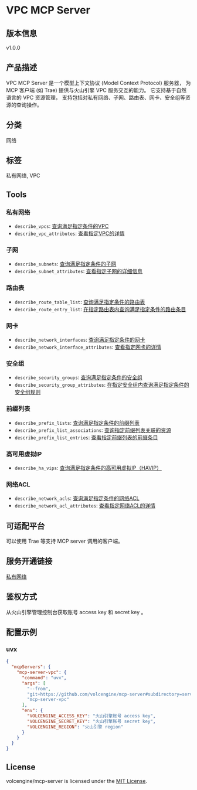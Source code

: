 # VPC MCP Server

## 版本信息

v1.0.0

## 产品描述

VPC MCP Server 是一个模型上下文协议 (Model Context Protocol) 服务器，
为 MCP 客户端 (如 Trae) 提供与火山引擎 VPC 服务交互的能力。
它支持基于自然语言的 VPC 资源管理，
支持包括对私有网络、子网、路由表、网卡、安全组等资源的查询操作。

## 分类

网络

## 标签

私有网络, VPC

## Tools

### 私有网络

- `describe_vpcs`: [查询满足指定条件的VPC](https://www.volcengine.com/docs/6401/70495)
- `describe_vpc_attributes`: [查看指定VPC的详情](https://www.volcengine.com/docs/6401/70744)

### 子网

- `describe_subnets`: [查询满足指定条件的子网](https://www.volcengine.com/docs/6401/70497)
- `describe_subnet_attributes`: [查看指定子网的详细信息](https://www.volcengine.com/docs/6401/70498)

### 路由表

- `describe_route_table_list`: [查询满足指定条件的路由表](https://www.volcengine.com/docs/6401/70768)
- `describe_route_entry_list`: [在指定路由表内查询满足指定条件的路由条目](https://www.volcengine.com/docs/6401/70774)

### 网卡

- `describe_network_interfaces`: [查询满足指定条件的网卡](https://www.volcengine.com/docs/6401/70761)
- `describe_network_interface_attributes`: [查看指定网卡的详情](https://www.volcengine.com/docs/6401/70762)

### 安全组

- `describe_security_groups`: [查询满足指定条件的安全组](https://www.volcengine.com/docs/6401/70753)
- `describe_security_group_attributes`: [在指定安全组内查询满足指定条件的安全组规则](https://www.volcengine.com/docs/6401/70752)

### 前缀列表

- `describe_prefix_lists`: [查询满足指定条件的前缀列表](https://www.volcengine.com/docs/6401/1124629)
- `describe_prefix_list_associations`: [查询指定前缀列表关联的资源](https://www.volcengine.com/docs/6401/1124630)
- `describe_prefix_list_entries`: [查看指定前缀列表的前缀条目](https://www.volcengine.com/docs/6401/1124631)

### 高可用虚拟IP

- `describe_ha_vips`: [查询满足指定条件的高可用虚拟IP（HAVIP）](https://www.volcengine.com/docs/6401/100305)

### 网络ACL

- `describe_network_acls`: [查询满足指定条件的网络ACL](https://www.volcengine.com/docs/6401/108592)
- `describe_network_acl_attributes`: [查看指定网络ACL的详情](https://www.volcengine.com/docs/6401/108593)

## 可适配平台

可以使用 Trae 等支持 MCP server 调用的客户端。

## 服务开通链接

[私有网络](https://console.volcengine.com/vpc)

## 鉴权方式

从火山引擎管理控制台获取账号 access key 和 secret key 。

## 配置示例

### uvx

```json
{
  "mcpServers": {
    "mcp-server-vpc": {
      "command": "uvx",
      "args": [
        "--from",
        "git+https://github.com/volcengine/mcp-server#subdirectory=server/mcp_server_vpc",
        "mcp-server-vpc"
      ],
      "env": {
        "VOLCENGINE_ACCESS_KEY": "火山引擎账号 access key",
        "VOLCENGINE_SECRET_KEY": "火山引擎账号 secret key",
        "VOLCENGINE_REGION": "火山引擎 region"
      }
    }
  }
}
```

## License

volcengine/mcp-server is licensed under the [MIT License](https://github.com/volcengine/mcp-server/blob/main/LICENSE).
